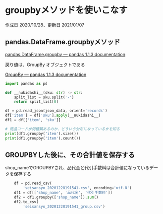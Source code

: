 # groupbyメソッドを使いこなす

作成日 2020/10/28、更新日 2021/01/07

## pandas.DataFrame.groupbyメソッド

[pandas\.DataFrame\.groupby — pandas 1\.1\.3 documentation](https://pandas.pydata.org/pandas-docs/stable/reference/api/pandas.DataFrame.groupby.html)

戻り値は、GroupBy オブジェクトである

[GroupBy — pandas 1\.1\.3 documentation](https://pandas.pydata.org/pandas-docs/stable/reference/groupby.html)

```python
import pandas as pd

def __nukidashi__(sku: str) -> str:
    split_list = sku.split('-')
    return split_list[0]

df = pd.read_json(json_data, orient='records')
df['item'] = df['sku'].apply(__nukidashi__)
df1 = df[['item', 'sku']]

# 商品コードが何種類あるのか、どういう分布になっているかを知る
print(df1.groupby('item').size())
print(df1.groupby('item').count())
```

## GROUPBYした後に、その合計値を保存する

shop_nameでGROUPBYされ、品代金と代引手数料は合計値になっているデータを保存する

```python
    df = pd.read_csv(
        'seisansyo_20201228191541.csv', encoding='utf-8')
    df1 = df[['shop_name', '品代金', '代引手数料']]
    df2 = df1.groupby(['shop_name']).sum()
    df2.to_csv(
        'seisansyo_20201228191541_group.csv')
```
